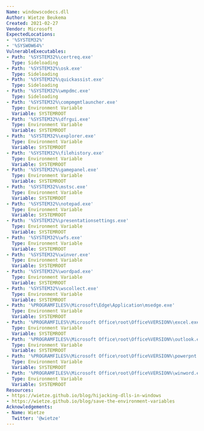 ```yaml
---
Name: windowscodecs.dll
Author: Wietze Beukema
Created: 2021-02-27
Vendor: Microsoft
ExpectedLocations:
- '%SYSTEM32%'
- '%SYSWOW64%'
VulnerableExecutables:
- Path: '%SYSTEM32%\certreq.exe'
  Type: Sideloading
- Path: '%SYSTEM32%\osk.exe'
  Type: Sideloading
- Path: '%SYSTEM32%\quickassist.exe'
  Type: Sideloading
- Path: '%SYSTEM32%\wmpdmc.exe'
  Type: Sideloading
- Path: '%SYSTEM32%\compmgmtlauncher.exe'
  Type: Environment Variable
  Variable: SYSTEMROOT
- Path: '%SYSTEM32%\dfrgui.exe'
  Type: Environment Variable
  Variable: SYSTEMROOT
- Path: '%SYSTEM32%\explorer.exe'
  Type: Environment Variable
  Variable: SYSTEMROOT
- Path: '%SYSTEM32%\filehistory.exe'
  Type: Environment Variable
  Variable: SYSTEMROOT
- Path: '%SYSTEM32%\gamepanel.exe'
  Type: Environment Variable
  Variable: SYSTEMROOT
- Path: '%SYSTEM32%\mstsc.exe'
  Type: Environment Variable
  Variable: SYSTEMROOT
- Path: '%SYSTEM32%\notepad.exe'
  Type: Environment Variable
  Variable: SYSTEMROOT
- Path: '%SYSTEM32%\presentationsettings.exe'
  Type: Environment Variable
  Variable: SYSTEMROOT
- Path: '%SYSTEM32%\wfs.exe'
  Type: Environment Variable
  Variable: SYSTEMROOT
- Path: '%SYSTEM32%\winver.exe'
  Type: Environment Variable
  Variable: SYSTEMROOT
- Path: '%SYSTEM32%\wordpad.exe'
  Type: Environment Variable
  Variable: SYSTEMROOT
- Path: '%SYSTEM32%\wscollect.exe'
  Type: Environment Variable
  Variable: SYSTEMROOT
- Path: '%PROGRAMFILES%\Microsoft\Edge\Application\msedge.exe'
  Type: Environment Variable
  Variable: SYSTEMROOT
- Path: '%PROGRAMFILES%\Microsoft Office\root\Office%VERSION%\excel.exe'
  Type: Environment Variable
  Variable: SYSTEMROOT
- Path: '%PROGRAMFILES%\Microsoft Office\root\Office%VERSION%\outlook.exe'
  Type: Environment Variable
  Variable: SYSTEMROOT
- Path: '%PROGRAMFILES%\Microsoft Office\root\Office%VERSION%\powerpnt.exe'
  Type: Environment Variable
  Variable: SYSTEMROOT
- Path: '%PROGRAMFILES%\Microsoft Office\root\Office%VERSION%\winword.exe'
  Type: Environment Variable
  Variable: SYSTEMROOT
Resources:
- https://wietze.github.io/blog/hijacking-dlls-in-windows
- https://wietze.github.io/blog/save-the-environment-variables
Acknowledgements:
- Name: Wietze
  Twitter: '@wietze'
---
```


